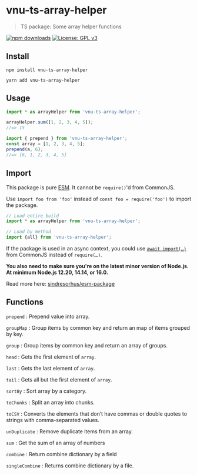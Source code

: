 # vnu-ts-array-helper

> TS package: Some array helper functions

[![npm downloads](https://img.shields.io/npm/dt/vnu-ts-array-helper)](https://www.npmjs.com/package/vnu-ts-array-helper)
[![License: GPL v3](https://img.shields.io/badge/License-GPLv3-blue.svg)](https://www.gnu.org/licenses/gpl-3.0)

## Install

```shell
npm install vnu-ts-array-helper
```

```shell
yarn add vnu-ts-array-helper
```

## Usage

```js
import * as arrayHelper from 'vnu-ts-array-helper';

arrayHelper.sum([1, 2, 3, 4, 5]);
//=> 15

import { prepend } from 'vnu-ts-array-helper';
const array = [1, 2, 3, 4, 5];
prepend(a, 6);
//=> [6, 1, 2, 3, 4, 5]
```

## Import

This package is pure [ESM](https://developer.mozilla.org/en-US/docs/Web/JavaScript/Guide/Modules). It cannot be `require()`'d from CommonJS.

Use `import foo from 'foo'` instead of `const foo = require('foo')` to import the package.

```js
// Load entire build
import * as arrayHelper from 'vnu-ts-array-helper';

// Load by method
import {all} from 'vnu-ts-array-helper';
```

If the package is used in an async context, you could use [`await import(…)`](https://developer.mozilla.org/en-US/docs/Web/JavaScript/Reference/Statements/import#dynamic_imports) from CommonJS instead of `require(…)`.

**You also need to make sure you're on the latest minor version of Node.js. At minimum Node.js 12.20, 14.14, or 16.0.**

Read more here: [sindresorhus/esm-package](https://gist.github.com/sindresorhus/a39789f98801d908bbc7ff3ecc99d99c)

## Functions

`prepend` : Prepend value into array.

`groupMap` : Group items by common key and return an map of items grouped by key.

`group` : Group items by common key and return an array of groups.

`head` : Gets the first element of `array`.

`last` : Gets the last element of `array`.

`tail` : Gets all but the first element of `array`.

`sortBy` : Sort array by a category.

`toChunks` : Split an array into chunks.

`toCSV` : Converts the elements that don’t have commas or double quotes to strings with comma-separated values.

`unDuplicate` : Remove duplicate items from an array.

`sum` : Get the sum of an array of numbers

`combine` : Return combine dictionary by a field

`singleCombine` : Returns combine dictionary by a file.
